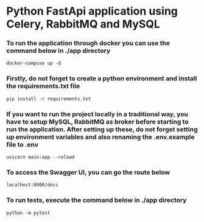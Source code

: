 # Python FastApi application using Celery, RabbitMQ and MySQL

### To run the application through docker you can use the command below in ./app directory
`docker-compose up -d`

### Firstly, do not forget to create a python environment and install the requirements.txt file
`pip install -r requirements.txt`

### If you want to run the project locally in a traditional way, you have to setup MySQL, RabbitMQ as broker before starting to run the application. After setting up these, do not forget setting up environment variables and also renaming the .env.example file to .env
`uvicorn main:app --reload`

### To access the Swagger UI, you can go the route below
`localhost:8000/docs`

### To run tests, execute the command below in ./app directory
`python -m pytest`
